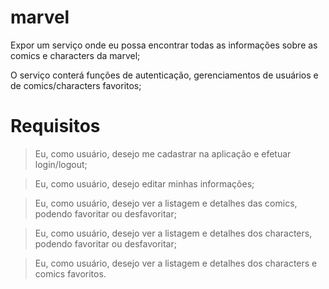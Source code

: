 # marvel
Expor um serviço onde eu possa encontrar todas as informações sobre as comics e characters da marvel;

O serviço conterá funções de autenticação, gerenciamentos de usuários e de comics/characters favoritos;



# Requisitos
> Eu, como usuário, desejo me cadastrar na aplicação e efetuar login/logout;

> Eu, como usuário, desejo editar minhas informações;

> Eu, como usuário, desejo ver a listagem e detalhes das comics, podendo favoritar ou desfavoritar;

> Eu, como usuário, desejo ver a listagem e detalhes dos characters, podendo favoritar ou desfavoritar;

> Eu, como usuário, desejo ver a listagem e detalhes dos characters e comics favoritos.
